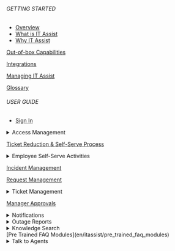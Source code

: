 ###### GETTING STARTED

- [Overview](en/itassist/overview#overview)
- [What is IT Assist](en/itassist/overview#what-is-it-assist)
- [Why IT Assist](en/itassist/overview#why-it-assist)

[Out-of-box Capabilities](en/itassist/out_of_box_capabilities)

[Integrations](en/itassist/integrations)

[Managing IT Assist](en/itassist/managing_it_assist)

[Glossary](en/itassist/glossary)

###### USER GUIDE

- [Sign In](en/itassist/sign_in)

<details >
  <summary>Access Management
  </summary>

  - [About Access Management](en/itassist/access_management)
  - [Reset Password](en/itassist/access_management#reset-password)
  - [Unlock Account](en/itassist/access_management#unlock-account)
  - [Password Health Checks and Reminders](en/itassist/access_management#password-health-checks-and-reminders)
  - [Configuration](en/itassist/access_management#configuration)

  </details>

[Ticket Reduction & Self-Serve Process](en/itassist/ticket_reduction_and_self-serve_process)

  <details >
  <summary>Employee Self-Serve Activities
  </summary>

  - [About](en/itassist/employee_self_service_activities)
  - [Configuration](en/itassist/employee_self_service_activities#configuration)

</details>

[Incident Management](en/itassist/incident_management)

[Request Management](en/itassist/request_management)

<details >
  <summary>Ticket Management
  </summary>
  - [About](en/itassist/ticket_management)
  - [View Tickets](en/itassist/ticket_management#view-tickets)
  - [Ticket Follow-up Actions](en/itassist/ticket_management#ticket-follo-up-actions)
  - [Ticket Updates](en/itassist/ticket_management#ticket-updates)

  </details>

[Manager Approvals](en/itassist/manager_approvals)

<details >
  <summary>Notifications
  </summary>

  - [About](en/itassist/notifications)
  - [Features](en/itassist/notifications#features)
  - [Types of Notifications](en/itassist/notifications#types-of-notifications)
  - [Ticket Updates](en/itassist/notifications#ticket-updates)

  </details>

<details >
  <summary>Outage Reports
  </summary>

  - [About](en/itassist/outage-reports)
  - [Configuration](en/itassist/outage-reports#configuration)

  </details>
<details >
  <summary>Knowledge Search
  </summary>

  - [About](en/itassist/knowledge_search)
  - [Features](en/itassist/knowledge_search#features)

  </details>
[Pre Trained FAQ Modules](en/itassist/pre_trained_faq_modules)

<details >
  <summary>Talk to Agents
  </summary>

  - [About](en/itassist/talk_to_agent)
  - [Configuration](en/itassist/talk_to_agent#configuration)

  </details>